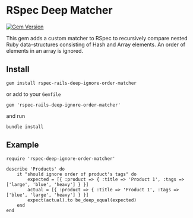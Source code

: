 # RSpec Deep Matcher

[![Gem Version](https://badge.fury.io/rb/rspec-rails-deep-ignore-order-matcher.png)](http://badge.fury.io/rb/rspec-rails-deep-ignore-order-matcher)

This gem adds a custom matcher to RSpec to recursively compare nested Ruby data-structures consisting of Hash and Array elements.
An order of elements in an array is ignored.

## Install
```
gem install rspec-rails-deep-ignore-order-matcher
```
or add to your `Gemfile`
```
gem 'rspec-rails-deep-ignore-order-matcher'
```
and run
```
bundle install
```

## Example
```
require 'rspec-deep-ignore-order-matcher'

describe 'Products' do
	it "should ignore order of product's tags" do
		expected = [{ :product => { :title => 'Product 1', :tags => ['large', 'blue', 'heavy'] } }]
		actual = [{ :product => { :title => 'Product 1', :tags => ['blue', 'large', 'heavy'] } }]
		expect(actual).to be_deep_equal(expected)
	end
end
```
